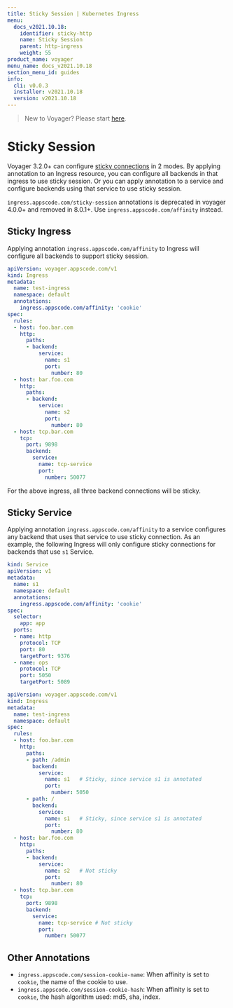 ```yaml
---
title: Sticky Session | Kubernetes Ingress
menu:
  docs_v2021.10.18:
    identifier: sticky-http
    name: Sticky Session
    parent: http-ingress
    weight: 55
product_name: voyager
menu_name: docs_v2021.10.18
section_menu_id: guides
info:
  cli: v0.0.3
  installer: v2021.10.18
  version: v2021.10.18
---
```


> New to Voyager? Please start [here](/docs/v2021.10.18/concepts/overview).

# Sticky Session

Voyager 3.2.0+ can configure [sticky connections](https://www.haproxy.com/blog/load-balancing-affinity-persistence-sticky-sessions-what-you-need-to-know/) in 2 modes. By applying annotation to an Ingress resource, you can configure all backends in that ingress to use sticky session. Or you can apply annotation to a service and configure
backends using that service to use sticky session.

`ingress.appscode.com/sticky-session` annotations is deprecated in voyager 4.0.0+ and removed in 8.0.1+. Use `ingress.appscode.com/affinity` instead.

## Sticky Ingress

Applying annotation `ingress.appscode.com/affinity` to Ingress will configure all backends to support sticky session.

```yaml
apiVersion: voyager.appscode.com/v1
kind: Ingress
metadata:
  name: test-ingress
  namespace: default
  annotations:
    ingress.appscode.com/affinity: 'cookie'
spec:
  rules:
  - host: foo.bar.com
    http:
      paths:
      - backend:
          service:
            name: s1
            port:
              number: 80
  - host: bar.foo.com
    http:
      paths:
      - backend:
          service:
            name: s2
            port:
              number: 80
  - host: tcp.bar.com
    tcp:
      port: 9898
      backend:
        service:
          name: tcp-service
          port:
            number: 50077
```

For the above ingress, all three backend connections will be sticky.

## Sticky Service

Applying annotation `ingress.appscode.com/affinity` to a service configures any backend
that uses that service to use sticky connection. As an example, the following Ingress will only
configure sticky connections for backends that use `s1` Service.

```yaml
kind: Service
apiVersion: v1
metadata:
  name: s1
  namespace: default
  annotations:
    ingress.appscode.com/affinity: 'cookie'
spec:
  selector:
    app: app
  ports:
  - name: http
    protocol: TCP
    port: 80
    targetPort: 9376
  - name: ops
    protocol: TCP
    port: 5050
    targetPort: 5089
```

```yaml
apiVersion: voyager.appscode.com/v1
kind: Ingress
metadata:
  name: test-ingress
  namespace: default
spec:
  rules:
  - host: foo.bar.com
    http:
      paths:
      - path: /admin
        backend:
          service:
            name: s1   # Sticky, since service s1 is annotated
            port:
              number: 5050
      - path: /
        backend:
          service:
            name: s1   # Sticky, since service s1 is annotated
            port:
              number: 80
  - host: bar.foo.com
    http:
      paths:
      - backend:
          service:
            name: s2   # Not sticky
            port:
              number: 80
  - host: tcp.bar.com
    tcp:
      port: 9898
      backend:
        service:
          name: tcp-service # Not sticky
          port:
            number: 50077
```

## Other Annotations

- `ingress.appscode.com/session-cookie-name`: When affinity is set to `cookie`, the name of the cookie to use.
- `ingress.appscode.com/session-cookie-hash`: When affinity is set to `cookie`, the hash algorithm used: md5, sha, index.
